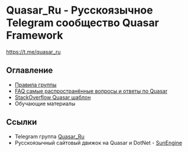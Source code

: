 # Quasar_Ru - Русскоязычное Telegram сообщество Quasar Framework

https://t.me/quasar_ru

## Оглавление

- [Правила группы](PRAVILA.md)
- [FAQ самые распространённые вопросы и ответы по Quasar](FAQ.md)
- [StackOverflow Quasar шаблон](StackOverflow.Template.md)
- Обучающие материалы
  
## Сcылки

- Telegram группа [Quasar_Ru](https://t.me/quasar_ru)
- Русскоязычный сайтовый движок на Quasar и DotNet - [SunEngine](https://github.com/sunengine/SunEngine)
